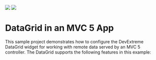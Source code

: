 <!-- default badges list -->
![](https://img.shields.io/endpoint?url=https://codecentral.devexpress.com/api/v1/VersionRange/651441417/23.1.3%2B)
[![](https://img.shields.io/badge/📖_How_to_use_DevExpress_Examples-e9f6fc?style=flat-square)](https://docs.devexpress.com/GeneralInformation/403183)
<!-- default badges end -->
# DataGrid in an MVC 5 App

This sample project demonstrates how to configure the DevExtreme DataGrid widget for working with remote data served by an MVC 5 controller. The DataGrid supports the following features in this example:
